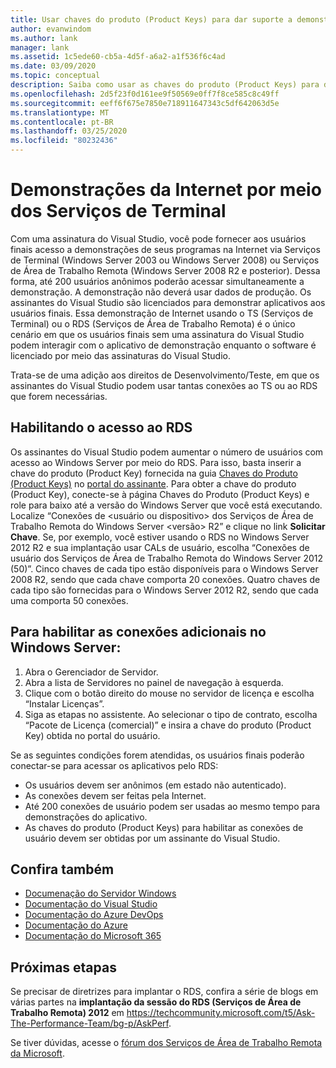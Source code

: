 ```yaml
---
title: Usar chaves do produto (Product Keys) para dar suporte a demonstrações da Internet por meio dos Serviços de Terminal | Microsoft Docs
author: evanwindom
ms.author: lank
manager: lank
ms.assetid: 1c5ede60-cb5a-4d5f-a6a2-a1f536f6c4ad
ms.date: 03/09/2020
ms.topic: conceptual
description: Saiba como usar as chaves do produto (Product Keys) para dar suporte a demonstrações da Internet por meio dos Serviços de Terminal e habilitar o acesso ao RDS
ms.openlocfilehash: 2d5f23f0d161ee9f50569e0ff7f8ce585c8c49ff
ms.sourcegitcommit: eeff6f675e7850e718911647343c5df642063d5e
ms.translationtype: MT
ms.contentlocale: pt-BR
ms.lasthandoff: 03/25/2020
ms.locfileid: "80232436"
---
```

# <a name="internet-demonstrations-via-terminal-services"></a>Demonstrações da Internet por meio dos Serviços de Terminal
Com uma assinatura do Visual Studio, você pode fornecer aos usuários finais acesso a demonstrações de seus programas na Internet via Serviços de Terminal (Windows Server 2003 ou Windows Server 2008) ou Serviços de Área de Trabalho Remota (Windows Server 2008 R2 e posterior). Dessa forma, até 200 usuários anônimos poderão acessar simultaneamente a demonstração. A demonstração não deverá usar dados de produção. Os assinantes do Visual Studio são licenciados para demonstrar aplicativos aos usuários finais. Essa demonstração de Internet usando o TS (Serviços de Terminal) ou o RDS (Serviços de Área de Trabalho Remota) é o único cenário em que os usuários finais sem uma assinatura do Visual Studio podem interagir com o aplicativo de demonstração enquanto o software é licenciado por meio das assinaturas do Visual Studio.

Trata-se de uma adição aos direitos de Desenvolvimento/Teste, em que os assinantes do Visual Studio podem usar tantas conexões ao TS ou ao RDS que forem necessárias.

## <a name="enabling-rds-access"></a>Habilitando o acesso ao RDS
Os assinantes do Visual Studio podem aumentar o número de usuários com acesso ao Windows Server por meio do RDS. Para isso, basta inserir a chave do produto (Product Key) fornecida na guia [Chaves do Produto (Product Keys)](https://my.visualstudio.com/productkeys?wt.mc_id=o~msft~docs) no [portal do assinante](https://my.visualstudio.com?wt.mc_id=o~msft~docs). Para obter a chave do produto (Product Key), conecte-se à página Chaves do Produto (Product Keys) e role para baixo até a versão do Windows Server que você está executando. Localize “Conexões de <usuário ou dispositivo> dos Serviços de Área de Trabalho Remota do Windows Server <versão> R2” e clique no link **Solicitar Chave**. Se, por exemplo, você estiver usando o RDS no Windows Server 2012 R2 e sua implantação usar CALs de usuário, escolha “Conexões de usuário dos Serviços de Área de Trabalho Remota do Windows Server 2012 (50)”.
Cinco chaves de cada tipo estão disponíveis para o Windows Server 2008 R2, sendo que cada chave comporta 20 conexões. Quatro chaves de cada tipo são fornecidas para o Windows Server 2012 R2, sendo que cada uma comporta 50 conexões.

## <a name="to-enable-additional-connections-in-windows-server"></a>Para habilitar as conexões adicionais no Windows Server:
1. Abra o Gerenciador de Servidor.
2. Abra a lista de Servidores no painel de navegação à esquerda.
3. Clique com o botão direito do mouse no servidor de licença e escolha “Instalar Licenças”.
4. Siga as etapas no assistente.  Ao selecionar o tipo de contrato, escolha “Pacote de Licença (comercial)” e insira a chave do produto (Product Key) obtida no portal do usuário.

Se as seguintes condições forem atendidas, os usuários finais poderão conectar-se para acessar os aplicativos pelo RDS:
- Os usuários devem ser anônimos (em estado não autenticado).
- As conexões devem ser feitas pela Internet.
- Até 200 conexões de usuário podem ser usadas ao mesmo tempo para demonstrações do aplicativo.
- As chaves do produto (Product Keys) para habilitar as conexões de usuário devem ser obtidas por um assinante do Visual Studio.

## <a name="see-also"></a>Confira também
- [Documenação do Servidor Windows](https://docs.microsoft.com/windows-server/)
- [Documentação do Visual Studio](https://docs.microsoft.com/visualstudio/)
- [Documentação do Azure DevOps](https://docs.microsoft.com/azure/devops/)
- [Documentação do Azure](https://docs.microsoft.com/azure/)
- [Documentação do Microsoft 365](https://docs.microsoft.com/microsoft-365/)

## <a name="next-steps"></a>Próximas etapas
Se precisar de diretrizes para implantar o RDS, confira a série de blogs em várias partes na **implantação da sessão do RDS (Serviços de Área de Trabalho Remota) 2012** em https://techcommunity.microsoft.com/t5/Ask-The-Performance-Team/bg-p/AskPerf. 

Se tiver dúvidas, acesse o [fórum dos Serviços de Área de Trabalho Remota da Microsoft](https://social.technet.microsoft.com/Forums/windowsserver/home?forum=winserverTS).
